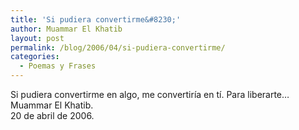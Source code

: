 ```yaml
---
title: 'Si pudiera convertirme&#8230;'
author: Muammar El Khatib
layout: post
permalink: /blog/2006/04/si-pudiera-convertirme/
categories:
  - Poemas y Frases
---
```

Si pudiera convertirme en algo, me convertiría en tí. Para liberarte&#8230;  
Muammar El Khatib.  
20 de abril de 2006.